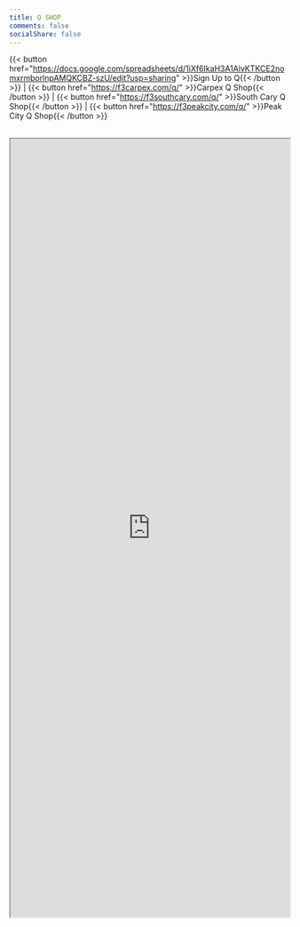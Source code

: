 ```yaml
---
title: Q SHOP
comments: false
socialShare: false
---
```


{{< button href="https://docs.google.com/spreadsheets/d/1iXf6IkaH3A1AlvKTKCE2nomxrmborlnpAMQKCBZ-szU/edit?usp=sharing" >}}Sign Up to Q{{< /button >}} |
{{< button href="https://f3carpex.com/q/" >}}Carpex Q Shop{{< /button >}} |
{{< button href="https://f3southcary.com/q/" >}}South Cary Q Shop{{< /button >}} |
{{< button href="https://f3peakcity.com/q/" >}}Peak City Q Shop{{< /button >}}
<br/>
<br/>

<iframe src="https://docs.google.com/spreadsheets/d/e/2PACX-1vT-O2jmU5nyaWV3ruyDtctfqdjGydk9me7Y5S99zI7PiOvJK2nO750vu934wPH2LzPNW9bY4FJhFJJl/pubhtml?gid=0&single=true"
    width="100%" 
    height="1400px"></iframe>
